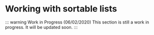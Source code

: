 # Working with sortable lists

::: warning Work in Progress (06/02/2020)
This section is still a work in progress. It will be updated soon.
:::
